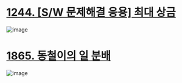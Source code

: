 # [1244. [S/W 문제해결 응용] 최대 상금](https://swexpertacademy.com/main/code/problem/problemDetail.do?contestProbId=AV15Khn6AN0CFAYD)

![image](https://github.com/user-attachments/assets/3222dfe2-a384-499f-82d5-6749f6660324)

# [1865. 동철이의 일 분배](https://swexpertacademy.com/main/code/problem/problemDetail.do?contestProbId=AV5LuHfqDz8DFAXc)

![image](https://github.com/user-attachments/assets/beefa305-2b8b-484f-ba27-2c820546ec04)
